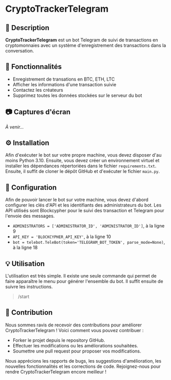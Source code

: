 # CryptoTrackerTelegram

## 📖 Description
**CryptoTrackerTelegram** est un bot Telegram de suivi de transactions en cryptomonnaies avec un système d'enregistrement des transactions dans la conversation.

## 🚀 Fonctionnalités
- Enregistrement de transations en BTC, ETH, LTC
- Afficher les informations d'une transaction suivie
- Contactez les créateurs
- Supprimez toutes les données stockées sur le serveur du bot

## 📷 Captures d'écran
*À venir...*

## ⚙️ Installation
Afin d'exécuter le bot sur votre propre machine, vous devez disposer d'au moins Python 3.10. Ensuite, vous devez créer un environnement virtuel et installer les dépendances répertoriées dans le fichier ```requirements.txt```. Ensuite, il suffit de cloner le dépôt GitHub et d'exécuter le fichier ```main.py```.

## 🔧 Configuration
Afin de pouvoir lancer le bot sur votre machine, vous devez d'abord configurer les clés d'API et les identifiants des administrateurs du bot.
Les API utilisés sont Blockcypher pour le suivi des transaction et Telegram pour l'envoie des messages.
- ```ADMINISTRATORS = ['ADMINISTRATOR_ID', 'ADMINISTRATOR_ID']```, à la ligne 9
- ```API_KEY = 'BLOCKCYPHER_API_KEY'```, à la ligne 10
- ```bot = telebot.TeleBot(token='TELEGRAM_BOT_TOKEN', parse_mode=None)```, à la ligne 18

## 💡 Utilisation
L'utilisation est très simple. Il existe une seule commande qui permet de faire apparaître le menu pour générer l'ensemble du bot. Il suffit ensuite de suivre les instructions.
> /start

## 🤝 Contribution
Nous sommes ravis de recevoir des contributions pour améliorer CryptoTrackerTelegram ! Voici comment vous pouvez contribuer :
- Forker le projet depuis le repository GitHub.
- Effectuer les modifications ou les améliorations souhaitées.
- Soumettre une pull request pour proposer vos modifications.

Nous apprécions les rapports de bugs, les suggestions d'amélioration, les nouvelles fonctionnalités et les corrections de code. Rejoignez-nous pour rendre CryptoTrackerTelegram encore meilleur !
